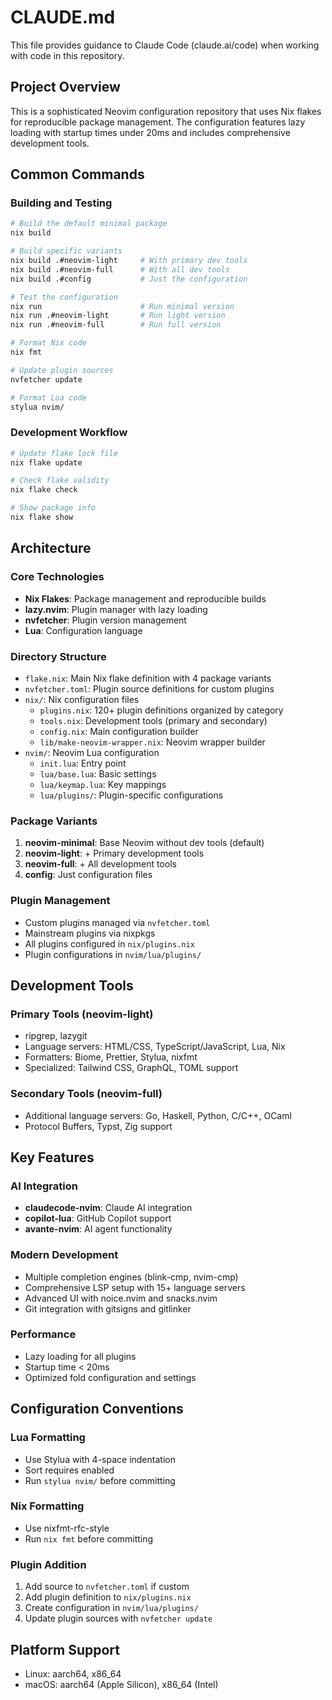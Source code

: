 # CLAUDE.md

This file provides guidance to Claude Code (claude.ai/code) when working with code in this repository.

## Project Overview

This is a sophisticated Neovim configuration repository that uses Nix flakes for reproducible package management. The configuration features lazy loading with startup times under 20ms and includes comprehensive development tools.

## Common Commands

### Building and Testing

```bash
# Build the default minimal package
nix build

# Build specific variants
nix build .#neovim-light     # With primary dev tools
nix build .#neovim-full      # With all dev tools
nix build .#config           # Just the configuration

# Test the configuration
nix run                      # Run minimal version
nix run .#neovim-light       # Run light version
nix run .#neovim-full        # Run full version

# Format Nix code
nix fmt

# Update plugin sources
nvfetcher update

# Format Lua code
stylua nvim/
```

### Development Workflow

```bash
# Update flake lock file
nix flake update

# Check flake validity
nix flake check

# Show package info
nix flake show
```

## Architecture

### Core Technologies

- **Nix Flakes**: Package management and reproducible builds
- **lazy.nvim**: Plugin manager with lazy loading
- **nvfetcher**: Plugin version management
- **Lua**: Configuration language

### Directory Structure

- `flake.nix`: Main Nix flake definition with 4 package variants
- `nvfetcher.toml`: Plugin source definitions for custom plugins
- `nix/`: Nix configuration files
  - `plugins.nix`: 120+ plugin definitions organized by category
  - `tools.nix`: Development tools (primary and secondary)
  - `config.nix`: Main configuration builder
  - `lib/make-neovim-wrapper.nix`: Neovim wrapper builder
- `nvim/`: Neovim Lua configuration
  - `init.lua`: Entry point
  - `lua/base.lua`: Basic settings
  - `lua/keymap.lua`: Key mappings
  - `lua/plugins/`: Plugin-specific configurations

### Package Variants

1. **neovim-minimal**: Base Neovim without dev tools (default)
2. **neovim-light**: + Primary development tools
3. **neovim-full**: + All development tools
4. **config**: Just configuration files

### Plugin Management

- Custom plugins managed via `nvfetcher.toml`
- Mainstream plugins via nixpkgs
- All plugins configured in `nix/plugins.nix`
- Plugin configurations in `nvim/lua/plugins/`

## Development Tools

### Primary Tools (neovim-light)

- ripgrep, lazygit
- Language servers: HTML/CSS, TypeScript/JavaScript, Lua, Nix
- Formatters: Biome, Prettier, Stylua, nixfmt
- Specialized: Tailwind CSS, GraphQL, TOML support

### Secondary Tools (neovim-full)

- Additional language servers: Go, Haskell, Python, C/C++, OCaml
- Protocol Buffers, Typst, Zig support

## Key Features

### AI Integration

- **claudecode-nvim**: Claude AI integration
- **copilot-lua**: GitHub Copilot support
- **avante-nvim**: AI agent functionality

### Modern Development

- Multiple completion engines (blink-cmp, nvim-cmp)
- Comprehensive LSP setup with 15+ language servers
- Advanced UI with noice.nvim and snacks.nvim
- Git integration with gitsigns and gitlinker

### Performance

- Lazy loading for all plugins
- Startup time < 20ms
- Optimized fold configuration and settings

## Configuration Conventions

### Lua Formatting

- Use Stylua with 4-space indentation
- Sort requires enabled
- Run `stylua nvim/` before committing

### Nix Formatting

- Use nixfmt-rfc-style
- Run `nix fmt` before committing

### Plugin Addition

1. Add source to `nvfetcher.toml` if custom
2. Add plugin definition to `nix/plugins.nix`
3. Create configuration in `nvim/lua/plugins/`
4. Update plugin sources with `nvfetcher update`

## Platform Support

- Linux: aarch64, x86_64
- macOS: aarch64 (Apple Silicon), x86_64 (Intel)


